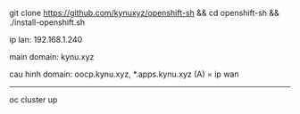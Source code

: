 git clone https://github.com/kynuxyz/openshift-sh && cd openshift-sh && ./install-openshift.sh

ip lan: 192.168.1.240

main domain: kynu.xyz

cau hinh domain: oocp.kynu.xyz, *.apps.kynu.xyz (A) = ip wan 

---------------------
oc cluster up
